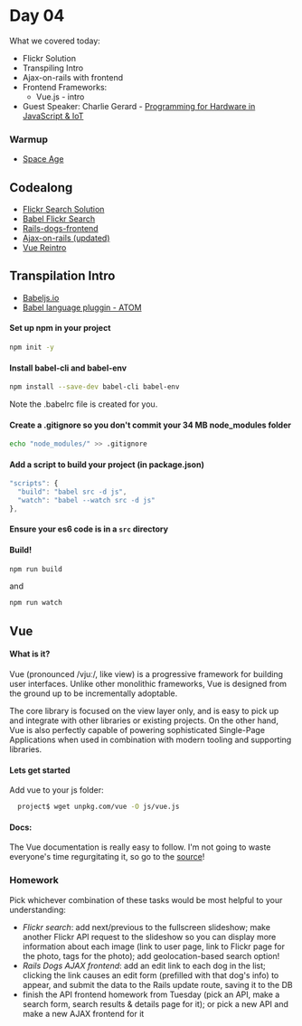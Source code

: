 # Day 04

What we covered today:

* Flickr Solution
* Transpiling Intro
* Ajax-on-rails with frontend
* Frontend Frameworks:
  * Vue.js - intro
* Guest Speaker: Charlie Gerard - [Programming for Hardware in JavaScript & IoT](https://docs.google.com/presentation/d/1VdH-Ry2tp0dEWCBLFis9djfMRmi-nmUfE22fof7W3P0/edit?usp=sharing)  

### Warmup <a id="warmup"></a>

* [​Space Age​](https://github.com/liaa2/wdi29-homework/tree/master/warmups/week07/day04_space_age)

## Codealong <a id="codealong"></a>

* ​[Flickr Search Solution](https://github.com/textchimp/wdi-29/tree/master/week7/flickr-search-spa)
* [Babel Flickr Search](https://github.com/textchimp/wdi-29/tree/master/week7/babel-flickr-search)
* [Rails-dogs-frontend](https://github.com/textchimp/wdi-29/tree/master/week7/rails-dogs-frontend)
* [Ajax-on-rails \(updated\)](https://github.com/textchimp/wdi-29/tree/master/week7/ajax-on-rails)
* ​[Vue Reintro​](https://github.com/textchimp/wdi-29/tree/master/week7/vue-reintro)

## Transpilation Intro <a id="transpilation-intro"></a>

* ​[Babeljs.io](https://babeljs.io/)​
* ​[Babel language pluggin - ATOM](https://atom.io/packages/language-babel)​

#### Set up npm in your project <a id="set-up-npm-in-your-project"></a>

```bash
npm init -y
```

#### Install babel-cli and babel-env <a id="install-babel-cli-and-babel-env"></a>

```bash
npm install --save-dev babel-cli babel-env
```

Note the .babelrc file is created for you.

#### Create a .gitignore so you don't commit your 34 MB node\_modules folder <a id="create-a-gitignore-so-you-dont-commit-your-34-mb-node_modules-folder"></a>

```bash
echo "node_modules/" >> .gitignore
```

#### Add a script to build your project \(in package.json\) <a id="add-a-script-to-build-your-project-in-package-json"></a>

```javascript
"scripts": {  
  "build": "babel src -d js",  
  "watch": "babel --watch src -d js"
},
```

#### Ensure your es6 code is in a `src` directory <a id="ensure-your-es6-code-is-in-a-src-directory"></a>

#### Build! <a id="build"></a>

```bash
npm run build
```

and

```bash
npm run watch
```



## Vue <a id="vue"></a>

#### What is it? <a id="what-is-it"></a>

Vue \(pronounced /vjuː/, like view\) is a progressive framework for building user interfaces. Unlike other monolithic frameworks, Vue is designed from the ground up to be incrementally adoptable.

The core library is focused on the view layer only, and is easy to pick up and integrate with other libraries or existing projects. On the other hand, Vue is also perfectly capable of powering sophisticated Single-Page Applications when used in combination with modern tooling and supporting libraries.

#### Lets get started <a id="lets-get-started"></a>

Add vue to your js folder:

```bash
  project$ wget unpkg.com/vue -O js/vue.js
```

#### Docs: <a id="docs"></a>

The Vue documentation is really easy to follow. I'm not going to waste everyone's time regurgitating it, so go to the [source](https://vuejs.org/v2/guide/#Getting-Started)!

### Homework <a id="homework"></a>

Pick whichever combination of these tasks would be most helpful to your understanding:

* _Flickr search_: add next/previous to the fullscreen slideshow; make another Flickr API request to the slideshow so you can display more information about each image \(link to user page, link to Flickr page for the photo, tags for the photo\); add geolocation-based search option!
* _Rails Dogs AJAX frontend_: add an edit link to each dog in the list; clicking the link causes an edit form \(prefilled with that dog's info\) to appear, and submit the data to the Rails update route, saving it to the DB
* finish the API frontend homework from Tuesday \(pick an API, make a search form, search results & details page for it\); or pick a new API and make a new AJAX frontend for it


